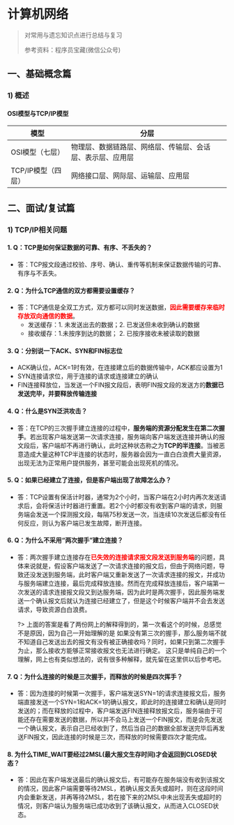 # 计算机网络

> 对常用与遗忘知识点进行总结与复习
>
> 参考资料：程序员宝藏(微信公众号)

## 一、基础概念篇

### 1) 概述

#### OSI模型与TCP/IP模型

| 模型               | 分层                                                       |
| ------------------ | ---------------------------------------------------------- |
| OSI模型（七层）    | 物理层、数据链路层、网络层、传输层、会话层、表示层、应用层 |
| TCP/IP模型（四层） | 网络接口层、网际层、运输层、应用层                         |



## 二、面试/复试篇

### 1) TCP/IP相关问题

#### 1. Q：TCP是如何保证数据的可靠、有序、不丢失的？

- 答：TCP报文段通过校验、序号、确认、重传等机制来保证数据传输的可靠、有序与不丢失。

#### 2. Q：为什么TCP通信的双方都需要设置缓存？

- 答：TCP通信是全双工方式，双方都可以同时发送数据，<font color="red">**因此需要缓存来临时存放双向通信的数据**</font>。
  - 发送缓存：1.  未发送出去的数据；2. 已发送但未收到确认的数据
  - 接收缓存：1.未按序到达的数据； 2. 已按序接收未被读取的数据

#### 3. Q：分别说一下ACK、SYN和FIN标志位

- ACK确认位，ACK=1时有效，在连接建立后的数据传输中，ACK都应设置为1
- SYN连接请求位，用于连接的请求或连接建立的确认
- FIN连接释放位，当发送一个FIN报文段后，表明FIN报文段的发送方的**数据已发送完毕，并要释放传输连接**

#### 4. Q：什么是SYN泛洪攻击？

- 答：在TCP的三次握手建立连接的过程中，**服务端的资源分配发生在第二次握手**。若出现客户端发送第一次请求连接，服务端向客户端发送连接并确认的报文段后，客户端却不再进行确认，此时这种状态称之为**TCP的半连接**。当被恶意造成大量这种TCP半连接的状态时，服务器会因为一直白白浪费大量资源，出现无法为正常用户提供服务，甚至可能会出现死机的情况。

#### 5. Q：如果已经建立了连接，但是客户端出现了故障怎么办？

- 答：TCP设置有保活计时器，通常为2个小时，当客户端在2小时内再次发送请求后，会将保活计时器进行重置。若2个小时都没有收到客户端的请求，则服务端会发送一个探测报文段，每隔75秒发送一次，当连续10次发送后都没有任何反应，则认为客户端已发生故障，断开连接。

#### 6. Q：为什么不采用“两次握手”建立连接？

- 答：两次握手建立连接存在<font color="red">**已失效的连接请求报文段发送到服务端**</font>的问题，具体来说就是，假设客户端发送了一次请求连接的报文后，但由于网络问题，导致还没发送到服务端，此时客户端又重新发送了一次请求连接的报文，并成功与服务端建立连接，最后完成释放连接。然而在完成释放连接后，客户端第一次发送的请求连接报文段又到达服务端，因为此时是两次握手，因此服务端发送一个确认报文后就认为连接已经建立了，但是这个时候客户端并不会去发送请求，导致资源白白浪费。

  ?> 上面的答案是看了两份网上的解释得到的，第一次看这个的时候，总感觉不是原因，因为自己一开始理解的是 如果没有第三次的握手，那么服务端不就不知道自己发送出去的报文有没有被正确接收吗？同时，如果只到第二次握手为止，那么接收方能够正常接收报文也无法进行确定。 这只是单纯自己的一个理解，网上也有类似想法的，说有很多种解释，就先留在这里供以后参考吧。

#### 7. Q：为什么连接的时候是三次握手，而释放的时候是四次挥手？

- 答：因为连接的时候第一次握手，客户端发送SYN=1的请求连接报文后，服务端直接发送一个SYN=1和ACK=1的确认报文，即此时的连接建立和确认是同时发送的；而在释放的过程中，客户端发送FIN连接释放报文后，服务端由于可能还存在需要发送的数据，所以并不会马上发送一个FIN报文，而是会先发送一个确认报文，表示自己已经收到了，然后当自己的数据全部发送完毕后再发送FIN报文，因此连接的时候是三次，而释放的时候需要四次才能完成。

#### 8. 为什么TIME_WAIT要经过2MSL(最大报文生存时间)才会返回到CLOSED状态？

- 答：因此在客户端发送最后的确认报文后，有可能存在服务端没有收到该报文的情况，因此客户端需要等待2MSL，若确认报文丢失或超时，则在这段时间内会重新发送，并再等待2MSL，若在接下来的2MSL中未出现丢失或超时的情况，则客户端认为服务端已成功收到了该确认报文，从而进入CLOSED状态。



